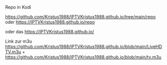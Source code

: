 Repo in Kodi

https://github.com/Kristus1988/IPTVKristus1988.github.io/tree/main/repo
oder
https://IPTVKristus1988.github.io/repo


oder das https://IPTVKristus1988.github.io/


Link zur m3u
https://github.com/Kristus1988/IPTVKristus1988.github.io/blob/main/LiveHDTV.m3u
+
https://github.com/Kristus1988/IPTVKristus1988.github.io/blob/main/tv.m3u
